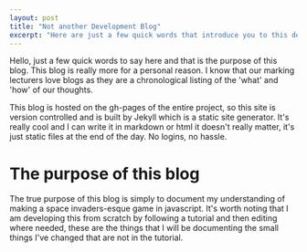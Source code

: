```yaml
---
layout: post
title: "Not another Development Blog"
excerpt: "Here are just a few quick words that introduce you to this development blog"
---
```


Hello, just a few quick words to say here and that is the purpose of this blog. This blog is really more for a personal reason. I know that our marking lecturers love blogs as they are a chronological listing of the 'what' and 'how' of our thoughts.

This blog is hosted on the gh-pages of the entire project, so this site is version controlled and is built by Jekyll which is a static site generator. It's really cool and I can write it in markdown or html it doesn't really matter, it's just static files at the end of the day. No logins, no hassle.

# The purpose of this blog

The true purpose of this blog is simply to document my understanding of making a space invaders-esque game in javascript. It's worth noting that I am developing this from scratch by following a tutorial and then editing where needed, these are the things that I will be documenting the small things I've changed that are not in the tutorial.



